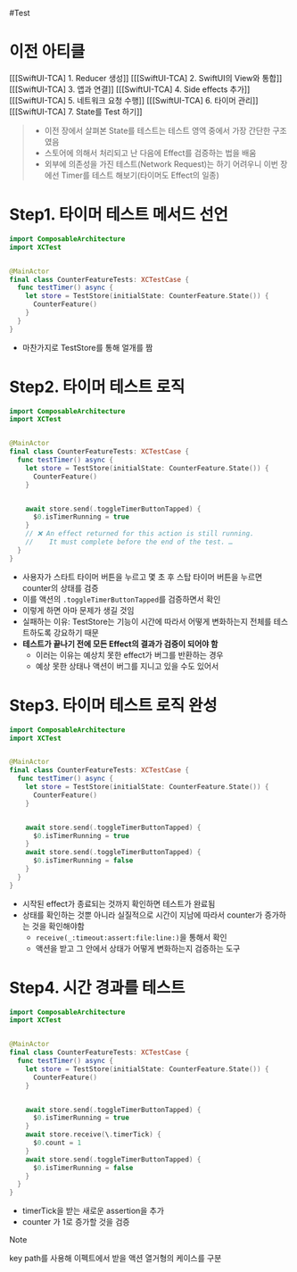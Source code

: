 #Test 

# 이전 아티클
[[[SwiftUI-TCA] 1. Reducer 생성]]
[[[SwiftUI-TCA] 2. SwiftUI의 View와 통합]]
[[[SwiftUI-TCA] 3. 앱과 연결]]
[[[SwiftUI-TCA] 4. Side effects 추가]]
[[[SwiftUI-TCA] 5. 네트워크 요청 수행]]
[[[SwiftUI-TCA] 6. 타이머 관리]]
[[[SwiftUI-TCA] 7. State를 Test 하기]]

> - 이전 장에서 살펴본 State를 테스트는 테스트 영역 중에서 가장 간단한 구조였음
> - 스토어에 의해서 처리되고 난 다음에 Effect를 검증하는 법을 배움
> - 외부에 의존성을 가진 테스트(Network Request)는 하기 어려우니 이번 장에선 Timer를 테스트 해보기(타이머도 Effect의 일종)


# Step1. 타이머 테스트 메서드 선언
```swift
import ComposableArchitecture
import XCTest


@MainActor
final class CounterFeatureTests: XCTestCase {
  func testTimer() async {
    let store = TestStore(initialState: CounterFeature.State()) {
      CounterFeature()
    }
  }
}
```
- 마찬가지로 TestStore를 통해 얼개를 짬

# Step2. 타이머 테스트 로직
```swift
import ComposableArchitecture
import XCTest


@MainActor
final class CounterFeatureTests: XCTestCase {
  func testTimer() async {
    let store = TestStore(initialState: CounterFeature.State()) {
      CounterFeature()
    }


    await store.send(.toggleTimerButtonTapped) {
      $0.isTimerRunning = true
    }
    // ❌ An effect returned for this action is still running.
    //    It must complete before the end of the test. …
  }
}
```
- 사용자가 스타트 타이머 버튼을 누르고 몇 초 후 스탑 타이머 버튼을 누르면 counter의 상태를 검증
- 이를 액션의 `.toggleTimerButtonTapped`를 검증하면서 확인
- 이렇게 하면 아마 문제가 생길 것임 
- 실패하는 이유: TestStore는 기능이 시간에 따라서 어떻게 변화하는지 전체를 테스트하도록 강요하기 때문
- **테스트가 끝나기 전에 모든 Effect의 결과가 검증이 되어야 함**
	- 이러는 이유는 예상치 못한 effect가 버그를 반환하는 경우
	- 예상 못한 상태나 액션이 버그를 지니고 있을 수도 있어서
# Step3. 타이머 테스트 로직 완성
```swift
import ComposableArchitecture
import XCTest


@MainActor
final class CounterFeatureTests: XCTestCase {
  func testTimer() async {
    let store = TestStore(initialState: CounterFeature.State()) {
      CounterFeature()
    }


    await store.send(.toggleTimerButtonTapped) {
      $0.isTimerRunning = true
    }
    await store.send(.toggleTimerButtonTapped) {
      $0.isTimerRunning = false
    }
  }
}
```
- 시작된 effect가 종료되는 것까지 확인하면 테스트가 완료됨 
- 상태를 확인하는 것뿐 아니라 실질적으로 시간이 지남에 따라서 counter가 증가하는 것을 확인해야함
	- `receive(_:timeout:assert:file:line:)`을 통해서 확인
	- 액션을 받고 그 안에서 상태가 어떻게 변화하는지 검증하는 도구 

# Step4. 시간 경과를 테스트 
```swift
import ComposableArchitecture
import XCTest


@MainActor
final class CounterFeatureTests: XCTestCase {
  func testTimer() async {
    let store = TestStore(initialState: CounterFeature.State()) {
      CounterFeature()
    }


    await store.send(.toggleTimerButtonTapped) {
      $0.isTimerRunning = true
    }
    await store.receive(\.timerTick) {
      $0.count = 1
    }
    await store.send(.toggleTimerButtonTapped) {
      $0.isTimerRunning = false
    }
  }
}
```
- timerTick을 받는 새로운 assertion을 추가
- counter 가 1로 증가할 것을 검증
>[!note]
> key path를 사용해 이펙트에서 받을 액션 열거형의 케이스를 구분 

